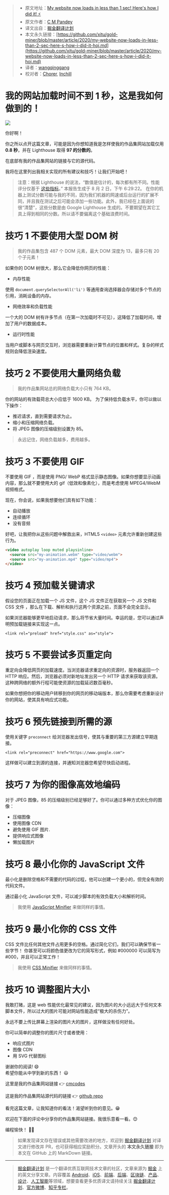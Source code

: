 > * 原文地址：[My website now loads in less than 1 sec! Here's how I did it! ⚡](https://dev.to/cmcodes/my-website-now-loads-in-less-than-2-sec-here-s-how-i-did-it-hoj)
> * 原文作者：[C M Pandey](https://dev.to/cmcodes)
> * 译文出自：[掘金翻译计划](https://github.com/xitu/gold-miner)
> * 本文永久链接：[https://github.com/xitu/gold-miner/blob/master/article/2020/my-website-now-loads-in-less-than-2-sec-here-s-how-i-did-it-hoj.md](https://github.com/xitu/gold-miner/blob/master/article/2020/my-website-now-loads-in-less-than-2-sec-here-s-how-i-did-it-hoj.md)
> * 译者：[wangqinggang](https://github.com/wangqinggang)
> * 校对者：[Chorer](https://github.com/Chorer), [Inchill](https://github.com/Inchill)

# 我的网站加载时间不到 1 秒，这是我如何做到的！

![](https://res.cloudinary.com/practicaldev/image/fetch/s--c4GvYfuf--/c_imagga_scale,f_auto,fl_progressive,h_420,q_auto,w_1000/https://dev-to-uploads.s3.amazonaws.com/i/ihdeq6ry7wuuv1tdo317.PNG)

你好啊！

你之所以点开这篇文章，可能是因为你想知道我是怎样使我的作品集网站加载仅用 **0.8 秒**，并在 Lighthouse 取得 **97 的分数的**。

在底部有我的作品集网站的链接与它的源代码。

我将在这里列出我相关实现的所有建议和技巧！让我们开始吧！

> 注意：根据 Lighthouse 的说法，“数值是估计的，每次都有所不同。性能评分仅基于 [这些指标](https://github.com/GoogleChrome/lighthouse/blob/d2ec9ffbb21de9ad1a0f86ed24575eda32c796f0/docs/scoring.md#how-are-the-scores-weighted)。” 本报告生成于 8 月 2 日，下午 6:29:22。 在你的机器上测试分数可能与我的不同，因为我们机器的网速或后台运行的扩展不同，并且我在测试之后可能会添加一些功能。此外，我已经在上面说的很“清楚”，这些分数是由 Google Lighthouse 生成的。不要期望在其它工具上得到相同的分数。所以请不要偏离这个基础浪费时间。

# 技巧 1 不要使用大型 DOM 树

> 我的作品集包含 487 个 DOM 元素，最大 DOM 深度为 13，最多只有 20 个子元素！

如果你的 DOM 树很大，那么它会降低你网页的性能：

* 内存性能

使用 `document.querySelectorAll('li')` 等通用查询选择器会存储对多个节点的引用，消耗设备的内存。

* 网络效率和负载性能

一个大的 DOM 树有许多节点（在第一次加载时不可见），这降低了加载时间，增加了用户的数据成本。

* 运行时性能

当用户或脚本与网页交互时，浏览器需要重新计算节点的位置和样式。复杂的样式规则会降低渲染速度。

# 技巧 2 不要使用大量网络负载

> 我的作品集网站总的网络负载大小只有 764 KB。

你的网站的有效载荷总大小应低于 1600 KB。 
为了保持低负载水平，你可以做以下操作：

* 推迟请求，直到需要请求为止。
* 缩小和压缩网络负载。
* 将 JPEG 图像的压缩级别设置为 85。

> 永远记住，网络负载越多，费用越多。

# 技巧 3 不要使用 GIF

不要使用 GIF ，而是使用 PNG/ WebP 格式显示静态图像。如果你想要显示动画内容，那么就不要使用大的 gif（低效和像素化），而是考虑使用 MPEG4/WebM 视频格式。

现在，你会说，如果我想要他们具有如下功能：

* 自动播放
* 连续循环
* 没有音频

好吧，让我把你从这些问题中解救出来，HTML5 `<video>` 元素允许重新创建这些行为。

```html
<video autoplay loop muted playsinline>
  <source src="my-animation.webm" type="video/webm">
  <source src="my-animation.mp4" type="video/mp4">
</video>

```

# 技巧 4 预加载关键请求

假设您的页面正在加载一个 JS 文件，这个 JS 文件正在获取另一个 JS 文件和 CSS 文件 ，那么在下载、解析和执行这两个资源之前，页面不会完全显示。

如果浏览器能够更早地启动请求，那么将节省大量时间。幸运的是，您可以通过声明预加载链接来实现这一点。

`<link rel="preload" href="style.css" as="style">`

# 技巧 5 不要尝试多页重定向

重定向会降低网页的加载速度。当浏览器请求重定向的资源时，服务器返回一个 HTTP 响应。然后，浏览器必须对新地址发出另一个 HTTP 请求来获取该资源。这种跨网络的额外行程可能使资源的加载延迟数百毫秒。

如果你想把你的移动用户转移到你的网页的移动端版本，那么你需要考虑重新设计你的网站，使其具有响应式功能。

# 技巧 6 预先链接到所需的源

使用关键字 `preconnect` 给浏览器发出信号，使其与重要的第三方源建立早期连接。

`<link rel="preconnect" href="https://www.google.com">`

这样做可以建立到源的连接，并通知浏览器您希望尽快启动进程。

# 技巧 7 为你的图像高效地编码

对于 JPEG 图像，85 的压缩级别已经足够好了。你可以通过多种方式优化你的图像：

* 压缩图像
* 使用图像 CDN 
* 避免使用 GIF 图片.
* 提供响应式图像
* 懒加载图片

# 技巧 8 最小化你的 JavaScript 文件

最小化是删除空格和不需要的代码的过程，他可以创建一个更小的，但完全有效的代码文件。

通过最小化 JavaScript 文件，可以减少脚本的有效负载大小和解析时间。

> 我使用 [JavaScript Minifier](https://javascript-minifier.com/) 来做同样的事情。

# 技巧 9 最小化你的 CSS 文件

CSS 文件比任何其他文件占用更多的空格。通过简化它们，我们可以确保节省一些字节！
你甚至可以将颜色值更改为它的简写形式，例如 #000000 可以简写为 #000，并且可以正常工作！

> 我使用 [CSS Minifier](https://cssminifier.com/) 来做同样的事情。

# 技巧 10 调整图片大小

我敢打赌，这是 web 性能优化最常见的建议，因为图片的大小远远大于任何文本脚本文件，所以过大的图片可能对网站性能造成“极大的杀伤力”。

永远不要上传比屏幕上渲染的图片大的图片，这样做没有任何好处。

你可以简单的调整你的图片尺寸或者使用：

* 响应式图片
* 图像 CDN
* 用 SVG 代替图标

谢谢你的阅读! 😄  
希望你能从中学到新的东西！ 😃

这里是我的作品集网站链接  👉 [cmcodes](https://cmcodes1.github.io)

这是我的作品集网站源代码的链接 👉 [github repo](https://github.com/cmcodes1/cmcodes1.github.io)

看完这篇文章，让我知道你的看法！渴望听到你的意见。😁

欢迎在下面的评论中分享你的作品集网站链接。我很乐意看一看。😊

编程愉快！ 👨‍💻

> 如果发现译文存在错误或其他需要改进的地方，欢迎到 [掘金翻译计划](https://github.com/xitu/gold-miner) 对译文进行修改并 PR，也可获得相应奖励积分。文章开头的 **本文永久链接** 即为本文在 GitHub 上的 MarkDown 链接。

---

> [掘金翻译计划](https://github.com/xitu/gold-miner) 是一个翻译优质互联网技术文章的社区，文章来源为 [掘金](https://juejin.im) 上的英文分享文章。内容覆盖 [Android](https://github.com/xitu/gold-miner#android)、[iOS](https://github.com/xitu/gold-miner#ios)、[前端](https://github.com/xitu/gold-miner#前端)、[后端](https://github.com/xitu/gold-miner#后端)、[区块链](https://github.com/xitu/gold-miner#区块链)、[产品](https://github.com/xitu/gold-miner#产品)、[设计](https://github.com/xitu/gold-miner#设计)、[人工智能](https://github.com/xitu/gold-miner#人工智能)等领域，想要查看更多优质译文请持续关注 [掘金翻译计划](https://github.com/xitu/gold-miner)、[官方微博](http://weibo.com/juejinfanyi)、[知乎专栏](https://zhuanlan.zhihu.com/juejinfanyi)。

